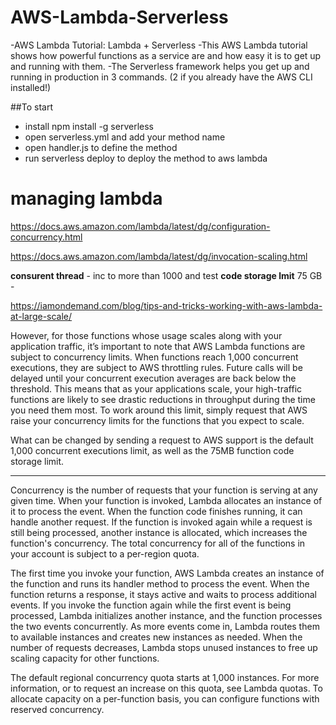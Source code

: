 # AWS-Lambda-Serverless
-AWS Lambda Tutorial: Lambda + Serverless
-This AWS Lambda tutorial shows how powerful functions as a 
service are and how easy it is to get up and running with them. 
-The Serverless framework helps you get up and running in production in 3 commands.
(2 if you already have the AWS CLI installed!)

##To start
- install npm install -g serverless
- open serverless.yml and add your method name 
- open handler.js to define the method
- run serverless deploy to deploy the method to aws lambda 



# managing lambda 
https://docs.aws.amazon.com/lambda/latest/dg/configuration-concurrency.html

https://docs.aws.amazon.com/lambda/latest/dg/invocation-scaling.html



**consurent thread** - inc to more than 1000 and test 
**code storage lmit**  75 GB - 



https://iamondemand.com/blog/tips-and-tricks-working-with-aws-lambda-at-large-scale/

However, for those functions whose usage scales along with your application
 traffic, it’s important to note that AWS Lambda functions 
are subject to concurrency limits. When functions reach 1,000 concurrent executions, 
they are subject to AWS throttling rules. 
Future calls will be delayed until your concurrent execution 
averages are back below the threshold. This means that as your
 applications scale, your high-traffic functions are likely to see 
drastic reductions in throughput during the time you need them most.
 To work around this limit, simply request that AWS raise your concurrency
 limits for the functions that you expect to scale.



What can be changed by sending a request to AWS support is the default 1,000 concurrent executions limit, as well as the 75MB function code storage limit.





---------





Concurrency is the number of requests that your function is serving at any given time.
 When your function is invoked, Lambda allocates an instance of it to process the event. When the function code finishes running, it can handle another request. If the function is invoked again while a request is still being processed,
 another instance is allocated, which increases the 
function's concurrency. The total concurrency for
 all of the functions in your account is subject to a per-region quota.

The first time you invoke your function, AWS Lambda creates an instance of the function and runs its handler method to process the event. When the function returns a response, it stays active and waits to process additional events. If you invoke the function again while the first event is being processed, Lambda initializes another instance, and the function processes the two events concurrently. As more events come in, Lambda routes them to available instances and creates new instances as needed. When the number of requests decreases, Lambda stops unused instances to free up scaling capacity for other functions.

The default regional concurrency quota starts at 1,000 instances. For more information, or to request an increase on this quota, see Lambda quotas. To allocate capacity on a per-function basis, you can configure functions with reserved concurrency.
